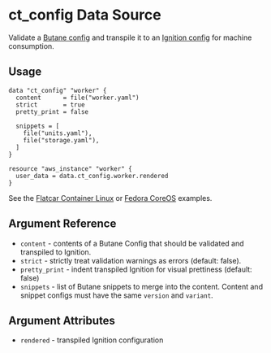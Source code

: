 # ct_config Data Source

Validate a [Butane config](https://coreos.github.io/butane/specs/) and transpile it to an [Ignition config](https://coreos.github.io/ignition/) for machine consumption.

## Usage

```hcl
data "ct_config" "worker" {
  content      = file("worker.yaml")
  strict       = true
  pretty_print = false

  snippets = [
    file("units.yaml"),
    file("storage.yaml"),
  ]
}

resource "aws_instance" "worker" {
  user_data = data.ct_config.worker.rendered
}
```

See the [Flatcar Container Linux](../../examples/flatcar-linux.tf) or [Fedora CoreOS](../../examples/fedora-coreos.tf) examples.

## Argument Reference

* `content` - contents of a Butane Config that should be validated and transpiled to Ignition.
* `strict` - strictly treat validation warnings as errors (default: false).
* `pretty_print` - indent transpiled Ignition for visual prettiness (default: false)
* `snippets` - list of Butane snippets to merge into the content. Content and snippet configs must have the same `version` and `variant`.

## Argument Attributes

* `rendered` - transpiled Ignition configuration

